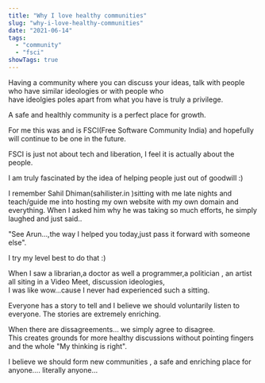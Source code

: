 ```yaml
---
title: "Why I love healthy communities"
slug: "why-i-love-healthy-communities"
date: "2021-06-14"
tags: 
  - "community"
  - "fsci"
showTags: true
---
```


Having a community where you can discuss your ideas, talk with people who have similar ideologies or with people who  
have ideolgies poles apart from what you have is truly a privilege.

A safe and healthly community is a perfect place for growth.

For me this was and is FSCI(Free Software Community India) and hopefully will continue to be one in the future.

FSCI is just not about tech and liberation, I feel it is actually about the people.

I am truly fascinated by the idea of helping people just out of goodwill :)

I remember Sahil Dhiman(sahilister.in )sitting with me late nights and teach/guide me into hosting my own website with my own domain and everything. When I asked him why he was taking so much efforts, he simply laughed and just said..

"See Arun…,the way I helped you today,just pass it forward with someone else".

I try my level best to do that :)

When I saw a librarian,a doctor as well a programmer,a politician , an artist all siting in a Video Meet, discussion ideologies,  
I was like wow…cause I never had experienced such a sitting.

Everyone has a story to tell and I believe we should voluntarily listen to everyone. The stories are extremely enriching.

When there are dissagreements… we simply agree to disagree.  
This creates grounds for more healthy discussions without pointing fingers and the whole "My thinking is right".

I believe we should form new communities , a safe and enriching place for anyone…. literally anyone…
